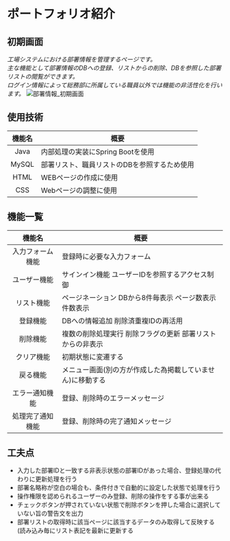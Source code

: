 # ポートフォリオ紹介
## 初期画面

 *工場システムにおける部署情報を管理するページです。*  
 *主な機能として部署情報のDBへの登録、リストからの削除、DBを参照した部署リストの閲覧ができます。*  
 *ログイン情報によって総務部に所属している職員以外では機能の非活性化を行います。*
![部署情報_初期画面](https://github.com/kazituak/Bfmk07/assets/140673635/ee2319b0-8521-4527-af56-d2fb4b90e701)

## 使用技術

| 機能名 | 概要 |
|:---:|---|
| Java | 内部処理の実装にSpring Bootを使用 |
| MySQL | 部署リスト、職員リストのDBを参照するため使用 |
| HTML | WEBページの作成に使用 |
| CSS | Webページの調整に使用 |

## 機能一覧

| 機能名 | 概要 |
|:---:|---|
| 入力フォーム機能 | 登録時に必要な入力フォーム |
| ユーザー機能 | サインイン機能 ユーザーIDを参照するアクセス制御 |
| リスト機能 | ページネーション DBから8件毎表示 ページ数表示 件数表示 |
| 登録機能 | DBへの情報追加 削除済重複IDの再活用 |
| 削除機能 | 複数の削除処理実行 削除フラグの更新 部署リストからの非表示 |
| クリア機能 | 初期状態に変遷する |
| 戻る機能 | メニュー画面(別の方が作成した為掲載していません)に移動する |
| エラー通知機能 | 登録、削除時のエラーメッセージ |
| 処理完了通知機能 | 登録、削除時の完了通知メッセージ |

## 工夫点

* 入力した部署IDと一致する非表示状態の部署IDがあった場合、登録処理の代わりに更新処理を行う
* 部署名略称が空白の場合も、条件付きで自動的に設定した状態で処理を行う
* 操作権限を認められるユーザーのみ登録、削除の操作をする事が出来る
* チェックボタンが押されていない状態で削除ボタンを押した場合に選択していない旨の警告文を出力
* 部署リストの取得時に該当ページに該当するデータのみ取得して反映する(読み込み毎にリスト表記を最新に更新する
